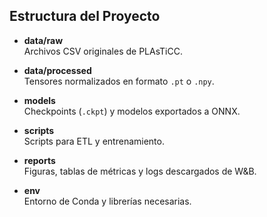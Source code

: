 ## Estructura del Proyecto

- **data/raw**  
    Archivos CSV originales de PLAsTiCC.

- **data/processed**  
    Tensores normalizados en formato `.pt` o `.npy`.

- **models**  
    Checkpoints (`.ckpt`) y modelos exportados a ONNX.

- **scripts**  
    Scripts para ETL y entrenamiento.

- **reports**  
    Figuras, tablas de métricas y logs descargados de W&B.

- **env**  
    Entorno de Conda y librerías necesarias.